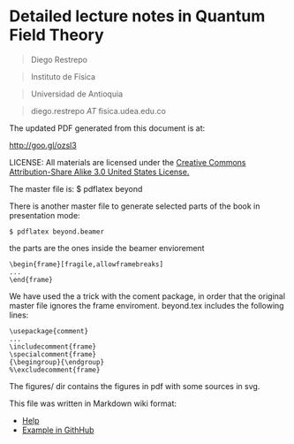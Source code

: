 Detailed lecture notes in Quantum Field Theory
=============================================

> Diego Restrepo

> Instituto de Física

> Universidad de Antioquia

> diego.restrepo _AT_ fisica.udea.edu.co

The updated PDF generated from this document is at:

http://goo.gl/ozsl3

LICENSE: All materials are licensed under the [Creative Commons Attribution-Share Alike 3.0 United States License.](http://creativecommons.org/licenses/by-sa/3.0/us/)

The master file is:
    $ pdflatex beyond

There is another master file to generate selected parts of the book in
presentation mode:

    $ pdflatex beyond.beamer


the parts are the ones inside the beamer enviorement

    \begin{frame}[fragile,allowframebreaks]
    ...
    \end{frame}

We have used the a trick with the coment package, in order that the
original master file ignores the frame enviroment. beyond.tex includes
the following lines:

    \usepackage{comment}
    ...	
    \includecomment{frame}
    \specialcomment{frame}
    {\begingroup}{\endgroup}
    %\excludecomment{frame}

The figures/ dir contains the figures in pdf with some sources in svg.

This file was written in Markdown wiki format: 

* [Help](http://daringfireball.net/projects/markdown/syntax)
* [Example in GithHub](https://raw.github.com/github/gollum/master/README.md)



